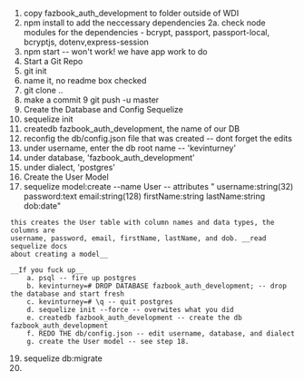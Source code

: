 1. copy fazbook_auth_development to folder outside of WDI
2. npm install to add the neccessary dependencies
2a. check node modules for the dependencies - bcrypt, passport, passport-local, bcryptjs, dotenv,express-session
3. npm start -- won't work! we have app work to do
4. Start a Git Repo
5. git init
6. name it, no readme box checked
7. git clone ..
8. make a commit
9  git push -u master
10. Create the Database and Config Sequelize
11. sequelize init
12. createdb fazbook_auth_development, the name of our DB
13. reconfig the db/config.json file that was created -- dont forget the edits
14. under username, enter the db root name -- 'kevinturney'
15. under database, 'fazbook_auth_development'
16. under dialect, 'postgres'
17. Create the User Model
18. sequelize model:create --name User -- attributes " username:string(32) password:text email:string(128) firstName:string lastName:string dob:date"
````
this creates the User table with column names and data types, the columns are
username, password, email, firstName, lastName, and dob. __read sequelize docs 
about creating a model__

__If you fuck up__ 
    a. psql -- fire up postgres
    b. kevinturney=# DROP DATABASE fazbook_auth_development; -- drop the database and start fresh
    c. kevinturney=# \q -- quit postgres
    d. sequelize init --force -- overwites what you did
    e. createdb fazbook_auth_development -- create the db fazbook_auth_development
    f. REDO THE db/config.json -- edit username, database, and dialect 
    g. create the User model -- see step 18.

````
19. sequelize db:migrate
20.

